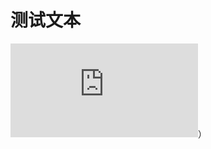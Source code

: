 # 测试文本
![image](https://github.com/mlm1966/mlm1966.github.io/blob/%E4%BA%8C%E5%8F%B7/%E5%91%A8%E5%88%8A%E7%AC%AC%E4%BA%8C%E5%8D%81%E6%9C%9F.pdf)）
